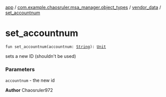 [app](../../index.md) / [com.example.chaosruler.msa_manager.object_types](../index.md) / [vendor_data](index.md) / [set_accountnum](.)

# set_accountnum

`fun set_accountnum(accountnum: `[`String`](https://kotlinlang.org/api/latest/jvm/stdlib/kotlin/-string/index.html)`): `[`Unit`](https://kotlinlang.org/api/latest/jvm/stdlib/kotlin/-unit/index.html)

sets a new ID (shouldn't be used)

### Parameters

`accountnum` - the new id

**Author**
Chaosruler972

